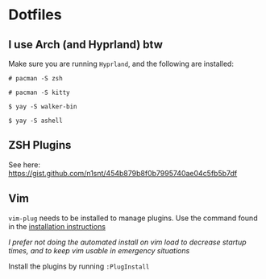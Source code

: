 # Dotfiles

## I use Arch (and Hyprland) btw
Make sure you are running `Hyprland`, and the following are installed:

`# pacman -S zsh`

`# pacman -S kitty`

`$ yay -S walker-bin`

`$ yay -S ashell`

## ZSH Plugins
See here: https://gist.github.com/n1snt/454b879b8f0b7995740ae04c5fb5b7df

## Vim
`vim-plug` needs to be installed to manage plugins. Use the command found in the [installation instructions
](https://github.com/junegunn/vim-plug?tab=readme-ov-file#unix)

_I prefer not doing the automated install on vim load to decrease startup times, and to keep vim usable in emergency situations_ 

Install the plugins by running `:PlugInstall`


